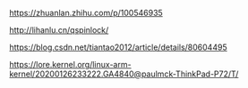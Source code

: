 https://zhuanlan.zhihu.com/p/100546935

http://lihanlu.cn/qspinlock/

https://blog.csdn.net/tiantao2012/article/details/80604495

https://lore.kernel.org/linux-arm-kernel/20200126233222.GA4840@paulmck-ThinkPad-P72/T/